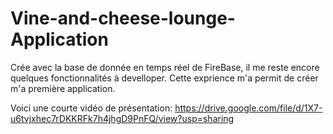 # Vine-and-cheese-lounge-Application
Crée avec la base de donnée en temps réel de FireBase, il me reste encore quelques fonctionnalités à develloper.
Cette exprience m'a permit de créer m'a première application.

Voici une courte vidéo de présentation: https://drive.google.com/file/d/1X7-u6tvjxhec7rDKKRFk7h4jhgD9PnFQ/view?usp=sharing
